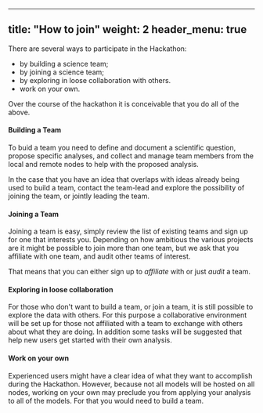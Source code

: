 ---
title: "How to join"
weight: 2
header_menu: true
----

There are several ways to participate in the Hackathon:

* by building a science team;
* by joining a science team;
* by exploring in loose collaboration with others.
* work on your own.

Over the course of the hackathon it is conceivable that you do all of the above.

#### Building a Team

To buid a team you need to define and document a scientific question, propose specific analyses, and collect and manage team members from the local and remote nodes to help with the proposed analysis.

In the case that you have an idea that overlaps with ideas already being used to build a team, contact the team-lead and explore the possibility of joining the team, or jointly leading the team.

#### Joining a Team

Joining a team is easy, simply review the list of existing teams and sign up for one that interests you.  Depending on how ambitious the various projects are it might be possible to join more than one team, but we ask that you affiliate with one team, and audit other teams of interest.

That means that you can either sign up to *affiliate* with or just *audit* a team.

#### Exploring in loose collaboration

For those who don't want to build a team, or join a team, it is still possible to explore the data with others.  For this purpose a collaborative environment will be set up for those not affiliated with a team to exchange with others about what they are doing.  In addition some tasks will be suggested that help new users get started with their own analysis.

#### Work on your own

Experienced users might have a clear idea of what they want to accomplish during the Hackathon.  However, because not all models will be hosted on all nodes, working on your own may preclude you from applying your analysis to all of the models.  For that you would need to build a team.


